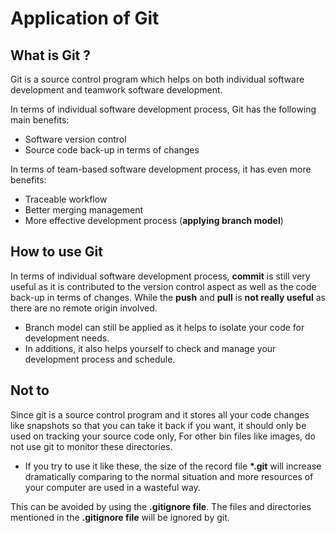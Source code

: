 # Application of Git

## What is Git ?

Git is a source control program which helps on both individual software development and teamwork software development.

In terms of individual software development process, Git has the following main benefits:

- Software version control
- Source code back-up in terms of changes

In terms of team-based software development process, it has even more benefits:

- Traceable workflow
- Better merging management
- More effective development process (**applying branch model**)

## How to use Git

In terms of individual software development process, **commit** is still very useful as it is contributed to the version control aspect as well as the code back-up in terms of changes. While the **push** and **pull** is
__not really useful__ as there are no remote origin involved.

- Branch model can still be applied as it helps to isolate your code for development needs.
- In additions, it also helps yourself to check and manage your development process and schedule.

## Not to
Since git is a source control program and it stores all your code changes like snapshots so that you can take it
back if you want, it should only be used on tracking your source code only, For other bin files like images, do not
use git to monitor these directories.

- If you try to use it like these, the size of the record file **\*.git** will increase dramatically comparing to the normal situation and more resources of your computer are used in a wasteful way. 

This can be avoided by using the **.gitignore file**. The files and directories mentioned in the **.gitignore file** will be
ignored by git.
